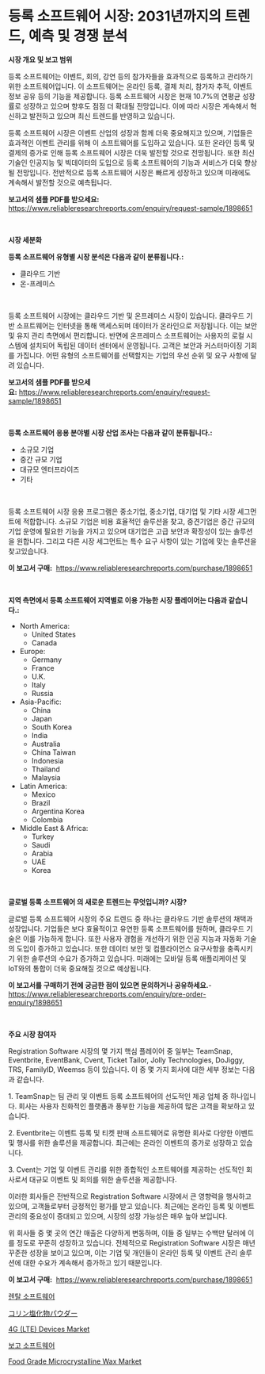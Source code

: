 <p><h1>등록 소프트웨어 시장: 2031년까지의 트렌드, 예측 및 경쟁 분석</h1></p><p><strong>시장 개요 및 보고 범위</strong></p>
<p><p>등록 소프트웨어는 이벤트, 회의, 강연 등의 참가자들을 효과적으로 등록하고 관리하기 위한 소프트웨어입니다. 이 소프트웨어는 온라인 등록, 결제 처리, 참가자 추적, 이벤트 정보 공유 등의 기능을 제공합니다. 등록 소프트웨어 시장은 현재 10.7%의 연평균 성장률로 성장하고 있으며 향후도 점점 더 확대될 전망입니다. 이에 따라 시장은 계속해서 혁신하고 발전하고 있으며 최신 트렌드를 반영하고 있습니다.</p><p>등록 소프트웨어 시장은 이벤트 산업의 성장과 함께 더욱 중요해지고 있으며, 기업들은 효과적인 이벤트 관리를 위해 이 소프트웨어를 도입하고 있습니다. 또한 온라인 등록 및 결제의 증가로 인해 등록 소프트웨어 시장은 더욱 발전할 것으로 전망됩니다. 또한 최신 기술인 인공지능 및 빅데이터의 도입으로 등록 소프트웨어의 기능과 서비스가 더욱 향상될 전망입니다. 전반적으로 등록 소프트웨어 시장은 빠르게 성장하고 있으며 미래에도 계속해서 발전할 것으로 예측됩니다.</p></p>
<p><strong>보고서의 샘플 PDF를 받으세요:</strong> <a href="https://www.reliableresearchreports.com/enquiry/request-sample/1898651">https://www.reliableresearchreports.com/enquiry/request-sample/1898651</a></p>
<p>&nbsp;</p>
<p><strong>시장 세분화</strong></p>
<p><strong>등록 소프트웨어 유형별 시장 분석은 다음과 같이 분류됩니다.:</strong></p>
<p><ul><li>클라우드 기반</li><li>온-프레미스</li></ul></p>
<p>&nbsp;</p>
<p><p>등록 소프트웨어 시장에는 클라우드 기반 및 온프레미스 시장이 있습니다. 클라우드 기반 소프트웨어는 인터넷을 통해 액세스되며 데이터가 온라인으로 저장됩니다. 이는 보안 및 유지 관리 측면에서 편리합니다. 반면에 온프레미스 소프트웨어는 사용자의 로컬 시스템에 설치되어 독립된 데이터 센터에서 운영됩니다. 고객은 보안과 커스터마이징 기회를 가집니다. 어떤 유형의 소프트웨어를 선택할지는 기업의 우선 순위 및 요구 사항에 달려 있습니다.</p></p>
<p><strong>보고서의 샘플 PDF를 받으세요:</strong>&nbsp;<a href="https://www.reliableresearchreports.com/enquiry/request-sample/1898651">https://www.reliableresearchreports.com/enquiry/request-sample/1898651</a></p>
<p>&nbsp;</p>
<p><strong> 등록 소프트웨어 응용 분야별 시장 산업 조사는 다음과 같이 분류됩니다.:</strong></p>
<p><ul><li>소규모 기업</li><li>중간 규모 기업</li><li>대규모 엔터프라이즈</li><li>기타</li></ul></p>
<p>&nbsp;</p>
<p><p>등록 소프트웨어 시장 응용 프로그램은 중소기업, 중소기업, 대기업 및 기타 시장 세그먼트에 적합합니다. 소규모 기업은 비용 효율적인 솔루션을 찾고, 중견기업은 중간 규모의 기업 운영에 필요한 기능을 가지고 있으며 대기업은 고급 보안과 확장성이 있는 솔루션을 원합니다. 그리고 다른 시장 세그먼트는 특수 요구 사항이 있는 기업에 맞는 솔루션을 찾고있습니다.</p></p>
<p><strong>이 보고서 구매:</strong>&nbsp; <a href="https://www.reliableresearchreports.com/purchase/1898651">https://www.reliableresearchreports.com/purchase/1898651</a></p>
<p>&nbsp;</p>
<p><strong>지역 측면에서 등록 소프트웨어 지역별로 이용 가능한 시장 플레이어는 다음과 같습니다.:</strong></p>
<p><ul>
    <li>
        North America:
        <ul>
            <li>United States</li>
            <li>Canada</li>
        </ul>
    </li>
    <li>
        Europe:
        <ul>
            <li>Germany</li>
            <li>France</li>
            <li>U.K.</li>
            <li>Italy</li>
            <li>Russia</li>
        </ul>
    </li>
    <li>
        Asia-Pacific:
        <ul>
            <li>China</li>
            <li>Japan</li>
            <li>South Korea</li>
            <li>India</li>
            <li>Australia</li>
            <li>China Taiwan</li>
            <li>Indonesia</li>
            <li>Thailand</li>
            <li>Malaysia</li>
        </ul>
    </li>
    <li>
        Latin America:
        <ul>
            <li>Mexico</li>
            <li>Brazil</li>
            <li>Argentina Korea</li>
            <li>Colombia</li>
        </ul>
    </li>
    <li>
        Middle East & Africa:
        <ul>
            <li>Turkey</li>
            <li>Saudi</li>
            <li>Arabia</li>
            <li>UAE</li>
            <li>Korea</li>
        </ul>
    </li>
    </ul></p>
<p>&nbsp;</p>
<p><strong>글로벌 등록 소프트웨어 의 새로운 트렌드는 무엇입니까? 시장?</strong></p>
<p><p>글로벌 등록 소프트웨어 시장의 주요 트렌드 중 하나는 클라우드 기반 솔루션의 채택과 성장입니다. 기업들은 보다 효율적이고 유연한 등록 소프트웨어를 원하며, 클라우드 기술은 이를 가능하게 합니다. 또한 사용자 경험을 개선하기 위한 인공 지능과 자동화 기술의 도입이 증가하고 있습니다. 또한 데이터 보안 및 컴플라이언스 요구사항을 충족시키기 위한 솔루션의 수요가 증가하고 있습니다. 미래에는 모바일 등록 애플리케이션 및 IoT와의 통합이 더욱 중요해질 것으로 예상됩니다.</p></p>
<p><strong>이 보고서를 구매하기 전에 궁금한 점이 있으면 문의하거나 공유하세요.</strong>- <a href="https://www.reliableresearchreports.com/enquiry/pre-order-enquiry/1898651">https://www.reliableresearchreports.com/enquiry/pre-order-enquiry/1898651</a></p>
<p>&nbsp;</p>
<p><strong>주요 시장 참여자</strong></p>
<p><p>Registration Software 시장의 몇 가지 핵심 플레이어 중 일부는 TeamSnap, Eventbrite, EventBank, Cvent, Ticket Tailor, Jolly Technologies, DoJiggy, TRS, FamilyID, Weemss 등이 있습니다. 이 중 몇 가지 회사에 대한 세부 정보는 다음과 같습니다.</p><p>1. TeamSnap는 팀 관리 및 이벤트 등록 소프트웨어의 선도적인 제공 업체 중 하나입니다. 회사는 사용자 친화적인 플랫폼과 풍부한 기능을 제공하여 많은 고객을 확보하고 있습니다.</p><p>2. Eventbrite는 이벤트 등록 및 티켓 판매 소프트웨어로 유명한 회사로 다양한 이벤트 및 행사를 위한 솔루션을 제공합니다. 최근에는 온라인 이벤트의 증가로 성장하고 있습니다.</p><p>3. Cvent는 기업 및 이벤트 관리를 위한 종합적인 소프트웨어를 제공하는 선도적인 회사로서 대규모 이벤트 및 회의를 위한 솔루션을 제공합니다.</p><p>이러한 회사들은 전반적으로 Registration Software 시장에서 큰 영향력을 행사하고 있으며, 고객들로부터 긍정적인 평가를 받고 있습니다. 최근에는 온라인 등록 및 이벤트 관리의 중요성이 증대되고 있으며, 시장의 성장 가능성은 매우 높아 보입니다.</p><p>위 회사들 중 몇 곳의 연간 매출은 다양하게 변동하며, 이들 중 일부는 수백만 달러에 이를 정도로 꾸준히 성장하고 있습니다. 전체적으로 Registration Software 시장은 매년 꾸준한 성장을 보이고 있으며, 이는 기업 및 개인들이 온라인 등록 및 이벤트 관리 솔루션에 대한 수요가 계속해서 증가하고 있기 때문입니다.</p></p>
<p><strong>이 보고서 구매:</strong>&nbsp;&nbsp;<a href="https://www.reliableresearchreports.com/purchase/1898651">https://www.reliableresearchreports.com/purchase/1898651</a></p>
<p><p><a href="https://github.com/vsckjg50460/Market-Research-Report-List-1/blob/main/7072734194349.md">렌탈 소프트웨어</a></p><p><a href="https://medium.com/@rebekaanderson14/%E3%82%B3%E3%83%AA%E3%83%B3%E3%82%AF%E3%83%AD%E3%83%A9%E3%82%A4%E3%83%89%E3%83%91%E3%82%A6%E3%83%80%E3%83%BC%E3%83%9E%E3%83%BC%E3%82%B1%E3%83%83%E3%83%88-%E5%B8%82%E5%A0%B4%E3%81%AEcagr-%E5%B8%82%E5%A0%B4%E3%83%88%E3%83%AC%E3%83%B3%E3%83%89-%E3%81%8A%E3%82%88%E3%81%B3%E6%88%90%E9%95%B7%E6%88%A6%E7%95%A5%E3%81%AB%E9%96%A2%E3%81%99%E3%82%8B%E6%B4%9E%E5%AF%9F-16c3580b0f3f">コリン塩化物パウダー</a></p><p><a href="https://issuu.com/reportprime-2/docs/4g-lte-devices-market-size-2030.pptx">4G (LTE) Devices Market</a></p><p><a href="https://github.com/akzkkws047661437/Market-Research-Report-List-1/blob/main/9680464194348.md">보고 소프트웨어</a></p><p><a href="https://valiant-lunge-8fe.notion.site/Food-Grade-Microcrystalline-Wax-Market-Insights-Market-Players-and-Forecast-Till-2031-83bee9db31714615bda83a6a98b72070">Food Grade Microcrystalline Wax Market</a></p></p>

